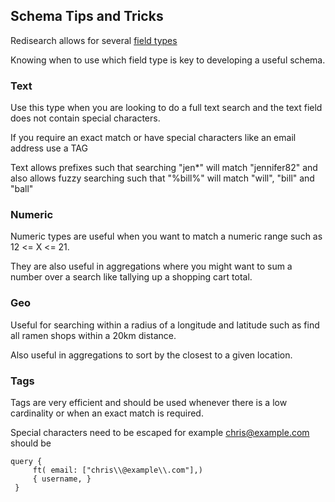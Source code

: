 ## Schema Tips and Tricks

Redisearch allows for several [field types](https://redis.io/commands/ft.create/#field-types)

Knowing when to use which field type is key to developing a useful schema.

### Text

Use this type when you are looking to do a full text search and the text field does not contain special characters.

If you require an exact match or have special characters like an email address use a TAG

Text allows prefixes such that searching "jen*" will match "jennifer82" and also allows fuzzy searching such that "%bill%" will match "will", "bill" and "ball"

### Numeric

Numeric types are useful when you want to match a numeric range such as 12 <= X <= 21.

They are also useful in aggregations where you might want to sum a number over a search like tallying up a shopping cart total.

### Geo

Useful for searching within a radius of a longitude and latitude such as find all ramen shops within a 20km distance.

Also useful in aggregations to sort by the closest to a given location.

### Tags

Tags are very efficient and should be used whenever there is a low cardinality or when an exact match is required.

Special characters need to be escaped for example chris@example.com should be

```
query {
     ft( email: ["chris\\@example\\.com"],)
     { username, }
 }
```

